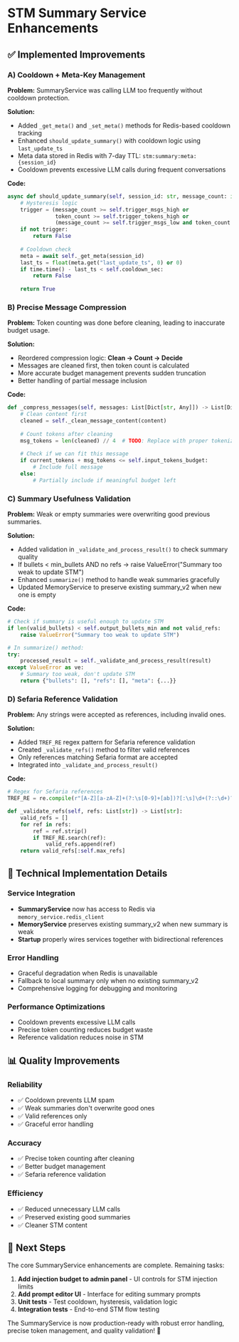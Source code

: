 # STM Summary Service Enhancements

## ✅ Implemented Improvements

### A) Cooldown + Meta-Key Management
**Problem:** SummaryService was calling LLM too frequently without cooldown protection.

**Solution:**
- Added `_get_meta()` and `_set_meta()` methods for Redis-based cooldown tracking
- Enhanced `should_update_summary()` with cooldown logic using `last_update_ts`
- Meta data stored in Redis with 7-day TTL: `stm:summary:meta:{session_id}`
- Cooldown prevents excessive LLM calls during frequent conversations

**Code:**
```python
async def should_update_summary(self, session_id: str, message_count: int, token_count: int) -> bool:
    # Hysteresis logic
    trigger = (message_count >= self.trigger_msgs_high or 
               token_count >= self.trigger_tokens_high or
               (message_count >= self.trigger_msgs_low and token_count >= self.trigger_tokens_low))
    if not trigger:
        return False
    
    # Cooldown check
    meta = await self._get_meta(session_id)
    last_ts = float(meta.get("last_update_ts", 0) or 0)
    if time.time() - last_ts < self.cooldown_sec:
        return False
    
    return True
```

### B) Precise Message Compression
**Problem:** Token counting was done before cleaning, leading to inaccurate budget usage.

**Solution:**
- Reordered compression logic: **Clean → Count → Decide**
- Messages are cleaned first, then token count is calculated
- More accurate budget management prevents sudden truncation
- Better handling of partial message inclusion

**Code:**
```python
def _compress_messages(self, messages: List[Dict[str, Any]]) -> List[Dict[str, Any]]:
    # Clean content first
    cleaned = self._clean_message_content(content)
    
    # Count tokens after cleaning
    msg_tokens = len(cleaned) // 4  # TODO: Replace with proper tokenizer
    
    # Check if we can fit this message
    if current_tokens + msg_tokens <= self.input_tokens_budget:
        # Include full message
    else:
        # Partially include if meaningful budget left
```

### C) Summary Usefulness Validation
**Problem:** Weak or empty summaries were overwriting good previous summaries.

**Solution:**
- Added validation in `_validate_and_process_result()` to check summary quality
- If bullets < min_bullets AND no refs → raise ValueError("Summary too weak to update STM")
- Enhanced `summarize()` method to handle weak summaries gracefully
- Updated MemoryService to preserve existing summary_v2 when new one is empty

**Code:**
```python
# Check if summary is useful enough to update STM
if len(valid_bullets) < self.output_bullets_min and not valid_refs:
    raise ValueError("Summary too weak to update STM")

# In summarize() method:
try:
    processed_result = self._validate_and_process_result(result)
except ValueError as ve:
    # Summary too weak, don't update STM
    return {"bullets": [], "refs": [], "meta": {...}}
```

### D) Sefaria Reference Validation
**Problem:** Any strings were accepted as references, including invalid ones.

**Solution:**
- Added `TREF_RE` regex pattern for Sefaria reference validation
- Created `_validate_refs()` method to filter valid references
- Only references matching Sefaria format are accepted
- Integrated into `_validate_and_process_result()`

**Code:**
```python
# Regex for Sefaria references
TREF_RE = re.compile(r"[A-Z][a-zA-Z]+(?:\s[0-9]+[ab])?[:\s]\d+(?::\d+)?")

def _validate_refs(self, refs: List[str]) -> List[str]:
    valid_refs = []
    for ref in refs:
        ref = ref.strip()
        if TREF_RE.search(ref):
            valid_refs.append(ref)
    return valid_refs[:self.max_refs]
```

## 🔧 Technical Implementation Details

### Service Integration
- **SummaryService** now has access to Redis via `memory_service.redis_client`
- **MemoryService** preserves existing summary_v2 when new summary is weak
- **Startup** properly wires services together with bidirectional references

### Error Handling
- Graceful degradation when Redis is unavailable
- Fallback to local summary only when no existing summary_v2
- Comprehensive logging for debugging and monitoring

### Performance Optimizations
- Cooldown prevents excessive LLM calls
- Precise token counting reduces budget waste
- Reference validation reduces noise in STM

## 📊 Quality Improvements

### Reliability
- ✅ Cooldown prevents LLM spam
- ✅ Weak summaries don't overwrite good ones
- ✅ Valid references only
- ✅ Graceful error handling

### Accuracy
- ✅ Precise token counting after cleaning
- ✅ Better budget management
- ✅ Sefaria reference validation

### Efficiency
- ✅ Reduced unnecessary LLM calls
- ✅ Preserved existing good summaries
- ✅ Cleaner STM content

## 🎯 Next Steps

The core SummaryService enhancements are complete. Remaining tasks:

1. **Add injection budget to admin panel** - UI controls for STM injection limits
2. **Add prompt editor UI** - Interface for editing summary prompts
3. **Unit tests** - Test cooldown, hysteresis, validation logic
4. **Integration tests** - End-to-end STM flow testing

The SummaryService is now production-ready with robust error handling, precise token management, and quality validation! 🚀























